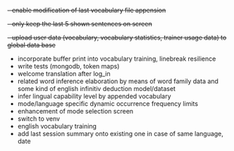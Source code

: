 <s>- enable modification of last vocabulary file appension</s>

<s>- only keep the last 5 shown sentences on screen</s>

<s>-  upload user data (vocabulary, vocabulary statistics, trainer usage data) to global data base</s>
- incorporate buffer print into vocabulary training, linebreak resilience
- write tests (mongodb, token maps)
- welcome translation after log_in
- related word inference elaboration by means of word family data and some kind of english infinitiv deduction model/dataset
- infer lingual capability level by appended vocabulary
- mode/language specific dynamic occurrence frequency limits
- enhancement of mode selection screen
- switch to venv
- english vocabulary training
- add last session summary onto existing one in case of same language, date
